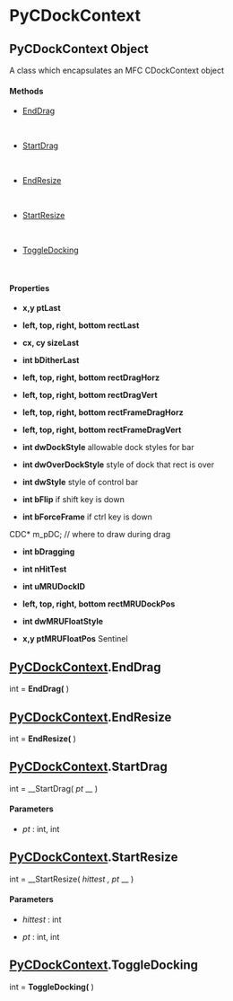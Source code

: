# PyCDockContext

## PyCDockContext Object

A class which encapsulates an MFC CDockContext object

#### Methods


  - [EndDrag](PyCDockContext.md#pycdockcontextenddrag)

    &nbsp;

  - [StartDrag](PyCDockContext.md#pycdockcontextstartdrag)

    &nbsp;

  - [EndResize](PyCDockContext.md#pycdockcontextendresize)

    &nbsp;

  - [StartResize](PyCDockContext.md#pycdockcontextstartresize)

    &nbsp;

  - [ToggleDocking](PyCDockContext.md#pycdockcontexttoggledocking)

    &nbsp;

#### Properties

  -  __x,y ptLast__ 
    

  -  __left, top, right, bottom rectLast__ 
    

  -  __cx, cy sizeLast__ 
    

  -  __int bDitherLast__ 
    

  -  __left, top, right, bottom rectDragHorz__ 
    

  -  __left, top, right, bottom rectDragVert__ 
    

  -  __left, top, right, bottom rectFrameDragHorz__ 
    

  -  __left, top, right, bottom rectFrameDragVert__ 
    

  -  __int dwDockStyle__ 
    allowable dock styles for bar

  -  __int dwOverDockStyle__ 
    style of dock that rect is over

  -  __int dwStyle__ 
    style of control bar

  -  __int bFlip__ 
    if shift key is down

  -  __int bForceFrame__ 
    if ctrl key is down 

CDC* m_pDC;                 // where to draw during drag

  -  __int bDragging__ 
    

  -  __int nHitTest__ 
    

  -  __int uMRUDockID__ 
    

  -  __left, top, right, bottom rectMRUDockPos__ 
    

  -  __int dwMRUFloatStyle__ 
    

  -  __x,y ptMRUFloatPos__ 
    Sentinel

## [PyCDockContext](#pycdockcontext).EndDrag

int = __EndDrag(__ )


## [PyCDockContext](#pycdockcontext).EndResize

int = __EndResize(__ )


## [PyCDockContext](#pycdockcontext).StartDrag

int = __StartDrag( *pt* __ )


#### Parameters


  -  *pt* : int, int

    

## [PyCDockContext](#pycdockcontext).StartResize

int = __StartResize( *hittest*  *, pt* __ )


#### Parameters


  -  *hittest* : int

    

  -  *pt* : int, int

    

## [PyCDockContext](#pycdockcontext).ToggleDocking

int = __ToggleDocking(__ )
